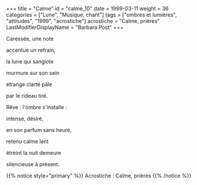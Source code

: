 +++
title = "Calme"
id = "calme_10"
date = 1999-03-11
weight = 36
categories = ["Lune", "Musique, chant"]
tags = ["ombres et lumières", "attitudes", "1999", "acrostiche"]
acrostiche = "Calme, prières"
LastModifierDisplayName = "Barbara Post"
+++

Caressée, une note

accentue un refrain,

la lune qui sanglote

murmure sur son sein

étrange clarté pâle

par le rideau tiré.

Rêve : l'ombre s'installe :

intense, désiré,

en son parfum sans heure,

retenu calme lent

étreint la nuit demeure

silencieuse à présent.

{{% notice style="primary" %}}
Acrostiche : Calme, prières
{{% /notice %}}
